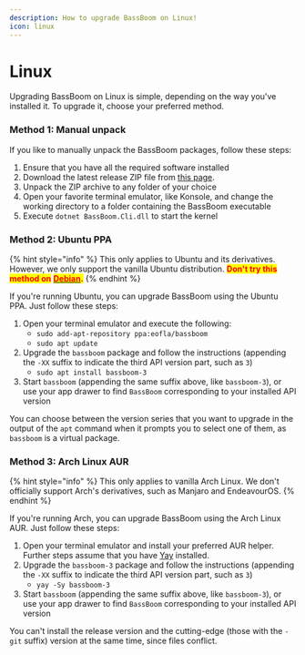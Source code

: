 ```yaml
---
description: How to upgrade BassBoom on Linux!
icon: linux
---
```


# Linux

Upgrading BassBoom on Linux is simple, depending on the way you've installed it. To upgrade it, choose your preferred method.

### Method 1: Manual unpack

If you like to manually unpack the BassBoom packages, follow these steps:

1. Ensure that you have all the required software installed
2. Download the latest release ZIP file from [this page](https://github.com/Aptivi/BassBoom/releases).
3. Unpack the ZIP archive to any folder of your choice
4. Open your favorite terminal emulator, like Konsole, and change the working directory to a folder containing the BassBoom executable
5. Execute `dotnet BassBoom.Cli.dll` to start the kernel

### Method 2: Ubuntu PPA

{% hint style="info" %}
This only applies to Ubuntu and its derivatives. However, we only support the vanilla Ubuntu distribution. <mark style="color:red;">**Don't try this method on**</mark> [<mark style="color:red;">**Debian**</mark>](https://wiki.debian.org/DontBreakDebian#Don.27t_make_a_FrankenDebian)<mark style="color:red;">**.**</mark>
{% endhint %}

If you're running Ubuntu, you can upgrade BassBoom using the Ubuntu PPA. Just follow these steps:

1. Open your terminal emulator and execute the following:
   * `sudo add-apt-repository ppa:eofla/bassboom`
   * `sudo apt update`
2. Upgrade the `bassboom` package and follow the instructions (appending the `-XX` suffix to indicate the third API version part, such as `3`)
   * `sudo apt install bassboom-3`
3. Start `bassboom` (appending the same suffix above, like `bassboom-3`), or use your app drawer to find `BassBoom` corresponding to your installed API version

You can choose between the version series that you want to upgrade in the output of the `apt` command when it prompts you to select one of them, as `bassboom` is a virtual package.

### Method 3: Arch Linux AUR

{% hint style="info" %}
This only applies to vanilla Arch Linux. We don't officially support Arch's derivatives, such as Manjaro and EndeavourOS.
{% endhint %}

If you're running Arch, you can upgrade BassBoom using the Arch Linux AUR. Just follow these steps:

1. Open your terminal emulator and install your preferred AUR helper. Further steps assume that you have [Yay](https://github.com/Jguer/yay) installed.
2. Upgrade the `bassboom-3` package and follow the instructions (appending the `-XX` suffix to indicate the third API version part, such as `3`)
   * `yay -Sy bassboom-3`
3. Start `bassboom` (appending the same suffix above, like `bassboom-3`), or use your app drawer to find `BassBoom` corresponding to your installed API version

You can't install the release version and the cutting-edge (those with the `-git` suffix) version at the same time, since files conflict.

